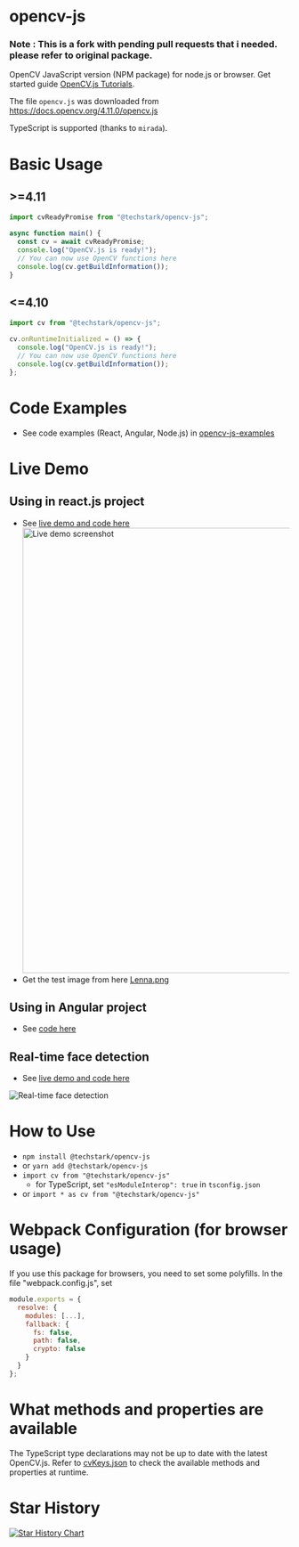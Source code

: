 # opencv-js

### Note : This is a fork with pending pull requests that i needed. please refer to original package.

OpenCV JavaScript version (NPM package) for node.js or browser. Get started guide [OpenCV.js Tutorials](https://docs.opencv.org/4.11.0/#:~:text=OpenCV%2DPython%20Tutorials-,OpenCV.js%20Tutorials,-Tutorials%20for%20contrib).

The file `opencv.js` was downloaded from https://docs.opencv.org/4.11.0/opencv.js

TypeScript is supported (thanks to `mirada`).

# Basic Usage

## >=4.11

```js
import cvReadyPromise from "@techstark/opencv-js";

async function main() {
  const cv = await cvReadyPromise;
  console.log("OpenCV.js is ready!");
  // You can now use OpenCV functions here
  console.log(cv.getBuildInformation());
}
```

## <=4.10

```js
import cv from "@techstark/opencv-js";

cv.onRuntimeInitialized = () => {
  console.log("OpenCV.js is ready!");
  // You can now use OpenCV functions here
  console.log(cv.getBuildInformation());
};
```

# Code Examples

- See code examples (React, Angular, Node.js) in [opencv-js-examples](https://github.com/TechStark/opencv-js-examples)

# Live Demo

## Using in react.js project

- See [live demo and code here](https://codesandbox.io/s/techstarkopencv-js-demo-page-f7gvk?file=/src/TestPage.jsx)
  <img src="https://user-images.githubusercontent.com/132509/130320696-eaa3899b-2356-4e9f-bbc9-0a969465c58e.png" height="800px" alt="Live demo screenshot" />
- Get the test image from here [Lenna.png](test/Lenna.png)

## Using in Angular project

- See [code here](https://codesandbox.io/s/techstark-opencv-js-angular-demo-hkmc1n?file=/src/app/app.component.ts)

## Real-time face detection

- See [live demo and code here](https://codesandbox.io/s/opencv-js-face-detection-i1i3u)

![Real-time face detection](https://user-images.githubusercontent.com/132509/160820773-cdb023a6-77a2-4f2e-a0e9-fb06931c8f9f.gif)

# How to Use

- `npm install @techstark/opencv-js`
- or `yarn add @techstark/opencv-js`
- `import cv from "@techstark/opencv-js"`
  - for TypeScript, set `"esModuleInterop": true` in `tsconfig.json`
- or `import * as cv from "@techstark/opencv-js"`

# Webpack Configuration (for browser usage)

If you use this package for browsers, you need to set some polyfills. In the file "webpack.config.js", set

```js
module.exports = {
  resolve: {
    modules: [...],
    fallback: {
      fs: false,
      path: false,
      crypto: false
    }
  }
};
```

# What methods and properties are available

The TypeScript type declarations may not be up to date with the latest OpenCV.js. Refer to [cvKeys.json](doc/cvKeys.json) to check the available methods and properties at runtime.

# Star History

[![Star History Chart](https://api.star-history.com/svg?repos=techstark/opencv-js&type=Date)](https://star-history.com/#techstark/opencv-js&Date)
